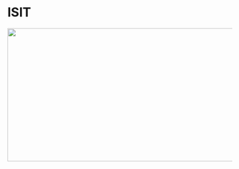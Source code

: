 # ISIT
<div align="center">
  <img src="https://github.com/user-attachments/assets/27d28bf5-d1d1-46bf-8f91-8cbbe16a8e6f" width="600" height="300"/>
</div>
